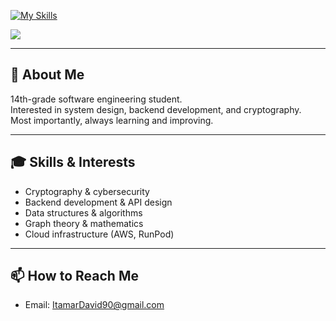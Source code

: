 [![My Skills](https://skillicons.dev/icons?i=python,c,cs,java,cmake,fastapi,mysql,redis,aws,docker,git,vscode)](https://skillicons.dev)

![](https://github-readme-stats.vercel.app/api/top-langs/?username=Itapit&theme=holi&hide_border=false&include_all_commits=false&count_private=false&layout=compact)

---

## 💫 About Me
14th-grade software engineering student.<br>
Interested in system design, backend development, and cryptography.<br>
Most importantly, always learning and improving.

---

## 🎓 Skills & Interests
- Cryptography & cybersecurity
- Backend development & API design
- Data structures & algorithms
- Graph theory & mathematics
- Cloud infrastructure (AWS, RunPod)

---

## 📫 How to Reach Me
- Email: ItamarDavid90@gmail.com
